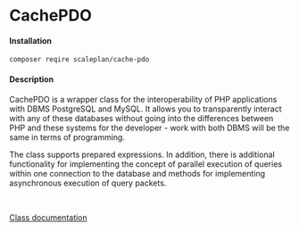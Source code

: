# CachePDO

#### Installation

``
composer reqire scaleplan/cache-pdo
``
<br>

#### Description

CachePDO is a wrapper class for the interoperability of PHP applications with DBMS PostgreSQL and MySQL. It allows you to transparently interact with any of these databases without going into the differences between PHP and these systems for the developer - work with both DBMS will be the same in terms of programming.

The class supports prepared expressions.
In addition, there is additional functionality for implementing the concept of parallel execution of queries within one connection to the database and methods for implementing asynchronous execution of query packets.

<br>

[Class documentation](docs_en)
